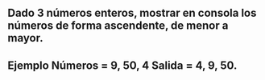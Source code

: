 ## Dado 3 números enteros, mostrar en consola los números de forma ascendente, de menor a mayor.
## Ejemplo Números = 9, 50, 4 Salida = 4, 9, 50.